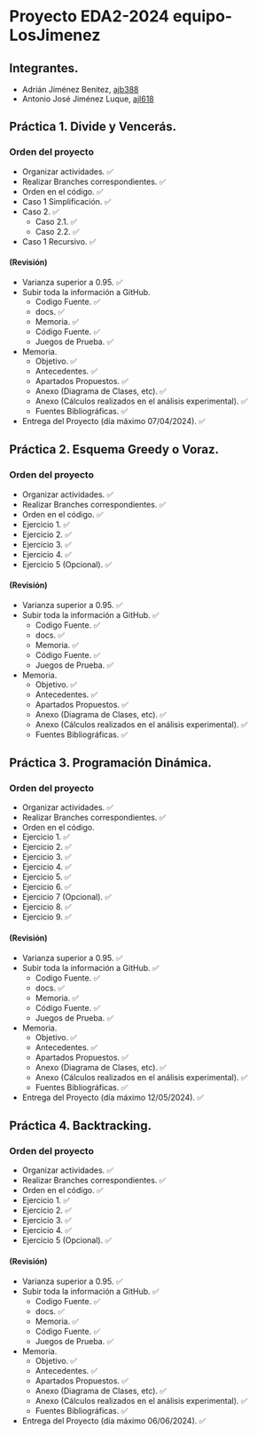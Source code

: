# Proyecto EDA2-2024 equipo-LosJimenez

## Integrantes.
* Adrián Jiménez Benitez, [ajb388](https://github.com/ajb388)	
* Antonio José Jiménez Luque, [ajl618](https://github.com/ajl618)

## Práctica 1. Divide y Vencerás.
### Orden del proyecto
* Organizar actividades. ✅
* Realizar Branches correspondientes. ✅
* Orden en el código. ✅
* Caso 1 Simplificación. ✅
* Caso 2. ✅
	- Caso 2.1. ✅
	- Caso 2.2. ✅
* Caso 1 Recursivo. ✅
#### (Revisión)
* Varianza superior a 0.95. ✅
* Subir toda la información a GitHub.
	- Codigo Fuente. ✅
	- docs. ✅
	- Memoria. ✅
	- Código Fuente. ✅
	- Juegos de Prueba. ✅
* Memoria.
	- Objetivo. ✅
	- Antecedentes. ✅
	- Apartados Propuestos. ✅
	- Anexo (Diagrama de Clases, etc). ✅
	- Anexo (Cálculos realizados en el análisis experimental). ✅
	- Fuentes Bibliográficas. ✅
* Entrega del Proyecto (día máximo 07/04/2024). ✅

## Práctica 2. Esquema Greedy o Voraz.
### Orden del proyecto
* Organizar actividades. ✅
* Realizar Branches correspondientes. ✅
* Orden en el código. ✅
* Ejercicio 1. ✅
* Ejercicio 2. ✅
* Ejercicio 3. ✅
* Ejercicio 4. ✅
* Ejercicio 5 (Opcional). ✅

#### (Revisión)
* Varianza superior a 0.95. ✅
* Subir toda la información a GitHub. ✅
	- Codigo Fuente. ✅
	- docs. ✅
	- Memoria. ✅
	- Código Fuente. ✅
	- Juegos de Prueba. ✅
* Memoria. 
	- Objetivo. ✅
	- Antecedentes. ✅
	- Apartados Propuestos. ✅
	- Anexo (Diagrama de Clases, etc). ✅
	- Anexo (Cálculos realizados en el análisis experimental). ✅
	- Fuentes Bibliográficas. ✅
	
## Práctica 3. Programación Dinámica.
### Orden del proyecto
* Organizar actividades. ✅
* Realizar Branches correspondientes. ✅
* Orden en el código. 
* Ejercicio 1. ✅
* Ejercicio 2. ✅
* Ejercicio 3. ✅
* Ejercicio 4. ✅
* Ejercicio 5. ✅
* Ejercicio 6. ✅
* Ejercicio 7 (Opcional). ✅
* Ejercicio 8. ✅
* Ejercicio 9. ✅


#### (Revisión)
* Varianza superior a 0.95. ✅
* Subir toda la información a GitHub. ✅
	- Codigo Fuente. ✅
	- docs. ✅
	- Memoria. ✅
	- Código Fuente. ✅
	- Juegos de Prueba. ✅
* Memoria. 
	- Objetivo. ✅
	- Antecedentes. ✅
	- Apartados Propuestos. ✅
	- Anexo (Diagrama de Clases, etc). ✅
	- Anexo (Cálculos realizados en el análisis experimental). ✅
	- Fuentes Bibliográficas. ✅
* Entrega del Proyecto (día máximo 12/05/2024). ✅

## Práctica 4. Backtracking.
### Orden del proyecto
* Organizar actividades. ✅
* Realizar Branches correspondientes. ✅
* Orden en el código. ✅
* Ejercicio 1. ✅
* Ejercicio 2. ✅
* Ejercicio 3. ✅
* Ejercicio 4. ✅
* Ejercicio 5 (Opcional). ✅


#### (Revisión)
* Varianza superior a 0.95. ✅
* Subir toda la información a GitHub. ✅
	- Codigo Fuente. ✅
	- docs. ✅
	- Memoria. ✅
	- Código Fuente. ✅
	- Juegos de Prueba. ✅
* Memoria. 
	- Objetivo. ✅
	- Antecedentes. ✅
	- Apartados Propuestos. ✅
	- Anexo (Diagrama de Clases, etc). ✅
	- Anexo (Cálculos realizados en el análisis experimental). ✅
	- Fuentes Bibliográficas. ✅
* Entrega del Proyecto (día máximo 06/06/2024). ✅
